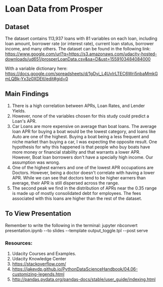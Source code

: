 # Loan Data from Prosper

## Dataset

The dataset contains 113,937 loans with 81 variables on each loan, including loan amount, borrower rate (or interest rate), current loan status, borrower income, and many others.
The dataset can be found in the following link: https://www.google.com/url?q=https://s3.amazonaws.com/udacity-hosted-downloads/ud651/prosperLoanData.csv&sa=D&ust=1559103484084000

With a variable dictionary here: https://docs.google.com/spreadsheets/d/1gDyi_L4UvIrLTEC6Wri5nbaMmkGmLQBk-Yx3z0XDEtI/edit#gid=0

## Main Findings

1. There is a high correlation between APRs, Loan Rates, and Lender Yields.
2. However, none of the variables chosen for this study could predict a Loan's APR.
3. Car Loans are more expensive on average than boat loans. 
The average loan APR for buying a boat would be the lowest category, and loans like Auto are one of the highest. Buying a boat being a less frequent and niche market than buying a car, I was expecting the opposite result. One hypothesis for why this happened is that people who buy boats have more money or financial stability and that warrants a lower APR. However, Boat loan borrowers don't have a specially high income. Our assumption was wrong.
4. One of the highest earners and one of the lowest APR occupations are Doctors. However, being a doctor doesn't correlate with having a lower APR. While we can see that doctors tend to be higher earners than average, their APR is still dispersed across the range.
5. The second peak we find in the distribution of APRs near the 0.35 range is made up of mostly consolidated debt for employees. The fees associated with this loans are higher than the rest of the dataset.

## To View Presentation

Remember to write the following in the terminal:
jupyter nbconvert presentation.ipynb --to slides --template output_toggle.tpl --post serve


### Resources:
1. Udacity Courses and Examples.
2. Udacity Knowledge Center
3. https://stackoverflow.com/
4. https://jakevdp.github.io/PythonDataScienceHandbook/04.06-customizing-legends.html
5. http://pandas.pydata.org/pandas-docs/stable/user_guide/indexing.html